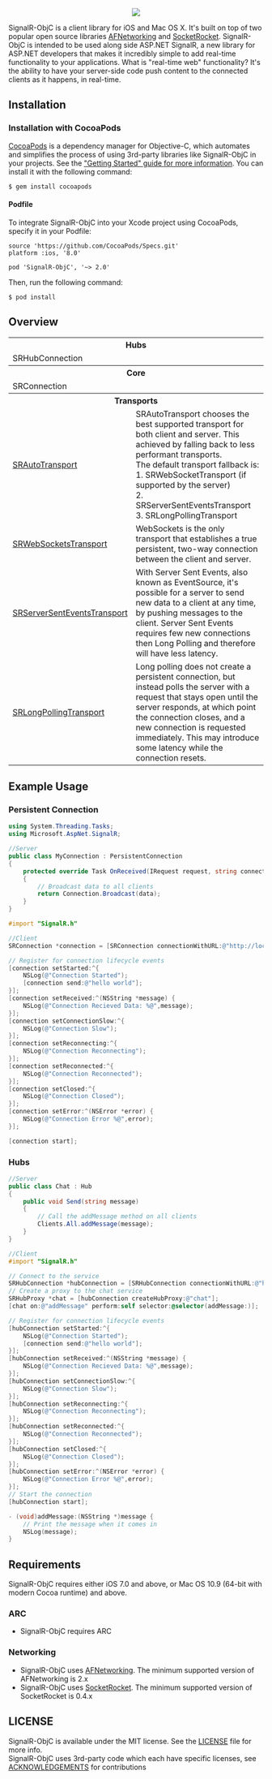 <p align="center">
    <img src="https://f.cloud.github.com/assets/1089907/475156/237c7c22-b780-11e2-92e8-3787fdfe5f08.png" />
</p>

SignalR-ObjC is a client library for iOS and Mac OS X.  It's built on top of two popular open source libraries [AFNetworking](https://github.com/AFNetworking/AFNetworking) and [SocketRocket](https://github.com/square/SocketRocket).
SignalR-ObjC is intended to be used along side ASP.NET SignalR, a new library for ASP.NET developers that makes it incredibly simple to add real-time functionality to your applications. What is "real-time web" functionality? It's the ability to have your server-side code push content to the connected clients as it happens, in real-time.

## Installation

### Installation with CocoaPods

[CocoaPods](https://cocoapods.org/) is a dependency manager for Objective-C, which automates and simplifies the process of using 3rd-party libraries like SignalR-ObjC in your projects. See the ["Getting Started" guide for more information](https://guides.cocoapods.org/using/getting-started.html). You can install it with the following command:

```
$ gem install cocoapods
```

#### Podfile

To integrate SignalR-ObjC into your Xcode project using CocoaPods, specify it in your Podfile:

```
source 'https://github.com/CocoaPods/Specs.git'
platform :ios, '8.0'

pod 'SignalR-ObjC', '~> 2.0'
```

Then, run the following command:

```
$ pod install
```

## Overview

<table>
  <tr><th colspan="2" style="text-align:center;">Hubs</th></tr>
  <tr>
    <td>SRHubConnection</td>
    <td></td>
  </tr>
  <tr><th colspan="2" style="text-align:center;">Core</th></tr>
  <tr>
    <td>SRConnection</td>
    <td></td>
  </tr>
  <tr><th colspan="2" style="text-align:center;">Transports</th></tr>
  <tr>
    <td><a href="https://github.com/DyKnow/SignalR-ObjC/blob/master/SignalR.Client/Transports/SRAutoTransport.h" >SRAutoTransport</a></td>
    <td>SRAutoTransport chooses the best supported transport for both client and server.  This achieved by falling back to less performant transports.<br/>The default transport fallback is:<br/> 1. SRWebSocketTransport (if supported by the server) <br/> 2. SRServerSentEventsTransport <br/> 3. SRLongPollingTransport</td>
  </tr>
  <tr>
    <td><a href="https://github.com/DyKnow/SignalR-ObjC/blob/master/SignalR.Client/Transports/SRWebSocketsTransport.h" >SRWebSocketsTransport</a></td>
    <td>WebSockets is the only transport that establishes a true persistent, two-way connection between the client and server.</td>
  </tr>
  <tr>
    <td><a href="https://github.com/DyKnow/SignalR-ObjC/blob/master/SignalR.Client/Transports/SRServerSentEventsTransport.h" >SRServerSentEventsTransport</a></td>
    <td>With Server Sent Events, also known as EventSource, it's possible for a server to send new data to a client at any time, by pushing messages to the client. Server Sent Events requires few new connections then Long Polling and therefore will have less latency.</td>
  </tr>
  <tr>
    <td><a href="https://github.com/DyKnow/SignalR-ObjC/blob/master/SignalR.Client/Transports/SRLongPollingTransport.h" >SRLongPollingTransport</a></td>
    <td>Long polling does not create a persistent connection, but instead polls the server with a request that stays open until the server responds, at which point the connection closes, and a new connection is requested immediately. This may introduce some latency while the connection resets.</td>
  </tr>
</table>

## Example Usage
### Persistent Connection
```c#
using System.Threading.Tasks;
using Microsoft.AspNet.SignalR;

//Server
public class MyConnection : PersistentConnection 
{
    protected override Task OnReceived(IRequest request, string connectionId, string data) 
    {
        // Broadcast data to all clients
        return Connection.Broadcast(data);
    }
}
```

```objective-c
#import "SignalR.h"

//Client
SRConnection *connection = [SRConnection connectionWithURL:@"http://localhost/mysite/echo"];

// Register for connection lifecycle events
[connection setStarted:^{
    NSLog(@"Connection Started");
    [connection send:@"hello world"];
}];
[connection setReceived:^(NSString *message) {
    NSLog(@"Connection Recieved Data: %@",message);
}];
[connection setConnectionSlow:^{
    NSLog(@"Connection Slow");
}];
[connection setReconnecting:^{
    NSLog(@"Connection Reconnecting");
}];
[connection setReconnected:^{
    NSLog(@"Connection Reconnected");
}];
[connection setClosed:^{
    NSLog(@"Connection Closed");
}];
[connection setError:^(NSError *error) {
    NSLog(@"Connection Error %@",error);
}];

[connection start];
```
### Hubs
```c#
//Server
public class Chat : Hub 
{
    public void Send(string message)
    {
        // Call the addMessage method on all clients            
        Clients.All.addMessage(message);
    }
}
```

```objective-c
//Client
#import "SignalR.h"

// Connect to the service
SRHubConnection *hubConnection = [SRHubConnection connectionWithURL:@"http://localhost/mysite"];
// Create a proxy to the chat service
SRHubProxy *chat = [hubConnection createHubProxy:@"chat"];
[chat on:@"addMessage" perform:self selector:@selector(addMessage:)];

// Register for connection lifecycle events
[hubConnection setStarted:^{
    NSLog(@"Connection Started");
    [connection send:@"hello world"];
}];
[hubConnection setReceived:^(NSString *message) {
    NSLog(@"Connection Recieved Data: %@",message);
}];
[hubConnection setConnectionSlow:^{
    NSLog(@"Connection Slow");
}];
[hubConnection setReconnecting:^{
    NSLog(@"Connection Reconnecting");
}];
[hubConnection setReconnected:^{
    NSLog(@"Connection Reconnected");
}];
[hubConnection setClosed:^{
    NSLog(@"Connection Closed");
}];
[hubConnection setError:^(NSError *error) {
    NSLog(@"Connection Error %@",error);
}];
// Start the connection
[hubConnection start];

- (void)addMessage:(NSString *)message {
    // Print the message when it comes in
    NSLog(message);
}
```
## Requirements

SignalR-ObjC requires either iOS 7.0 and above, or Mac OS 10.9 (64-bit with modern Cocoa runtime) and above.

### ARC

- SignalR-ObjC requires ARC

### Networking

- SignalR-ObjC uses [AFNetworking](https://github.com/AFNetworking/AFNetworking).  The minimum supported version of AFNetworking is 2.x
- SignalR-ObjC uses  [SocketRocket](https://github.com/square/SocketRocket).  The minimum supported version of SocketRocket is 0.4.x


## LICENSE

SignalR-ObjC is available under the MIT license. See the [LICENSE](https://github.com/DyKnow/SignalR-ObjC/blob/master/LICENSE.md) file for more info.<br/>
SignalR-ObjC uses 3rd-party code which each have specific licenses, see [ACKNOWLEDGEMENTS](https://github.com/DyKnow/SignalR-ObjC/blob/master/ACKNOWLEDGEMENTS.md) for contributions
